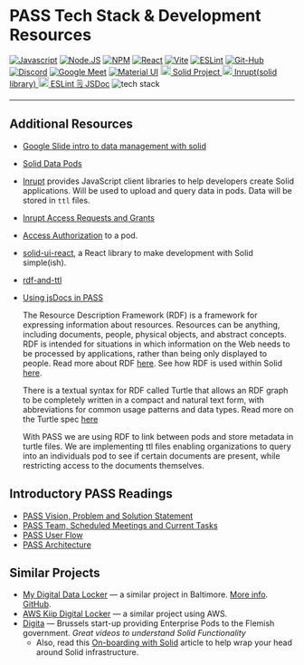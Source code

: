 # PASS Tech Stack & Development Resources

[![Javascript](https://badges.aleen42.com/src/javascript.svg)](https://developer.mozilla.org/en-US/docs/Web/JavaScript)
[![Node.JS](https://badges.aleen42.com/src/node.svg)](https://nodejs.org/en)
[![NPM](https://badges.aleen42.com/src/npm.svg)](https://www.npmjs.com/)
[![React](https://badges.aleen42.com/src/react.svg)](https://react.dev/)
[![Vite](https://badges.aleen42.com/src/vitejs.svg)](https://vitejs.dev/)
[![ESLint](https://badges.aleen42.com/src/eslint.svg)](https://eslint.org/)
[![Git-Hub](https://badges.aleen42.com/src/github.svg)](https://github.com/codeforpdx/PASS)
[![Discord](https://badges.aleen42.com/src/discord.svg)](https://discord.com/)
[![Google Meet](https://img.shields.io/badge/Google%20Meet-00897B?style=for-the-badge&logo=google-meet&logoColor=white)](https://meet.google.com/)
[![Material UI](https://img.shields.io/badge/Material%20UI-007FFF?style=for-the-badge&logo=mui&logoColor=white)](https://mui.com/)
<a href="https://solidproject.org"><img src="https://solidproject.org/assets/img/solid-emblem.svg" alt="SolidProjectIcon" width="18" height="18"> Solid Project
<a href="https://www.inrupt.com/"><img src="https://docs.inrupt.com/inrupt-logo-small.svg" alt="InruptIcon" width="18" height="18"> Inrupt(solid library)
<a href="https://eslint.org/"><img src="https://upload.wikimedia.org/wikipedia/commons/thumb/e/e3/ESLint_logo.svg/324px-ESLint_logo.svg.png?20211012234406" alt="SolidProjectIcon" width="18" height="18"> ESLint
🗒️  [JSDoc](https://jsdoc.app/)
  ![tech stack](https://drive.google.com/uc?id=1hvs0XKI0hfdlGOJ_oRG-MqQTR9NCtmPy)

---

## Additional Resources

- [Google Slide intro to data management with solid](https://docs.google.com/presentation/d/1eMMB0Wd6lWin4BJPK4Vv3xwqAqVyURhvRlD8oxNi-3s/edit?usp=sharing)
- [Solid Data Pods](https://solidproject.org/developers/tutorials/getting-started)
- [Inrupt](https://docs.inrupt.com/developer-tools/javascript/client-libraries/) provides JavaScript client libraries to help developers create Solid applications. Will be used to upload and query data in pods. Data will be stored in `ttl` files.
- [Inrupt Access Requests and Grants](https://docs.inrupt.com/ess/latest/security/access-requests-grants/)
- [Access Authorization](https://solid.github.io/data-interoperability-panel/specification/#access-authorization%E2%91%A0) to a pod.
- [solid-ui-react](https://solid-ui-react.docs.inrupt.com/?path=/story/intro--page), a React library to make development with Solid simple(ish).
- [rdf-and-ttl](https://www.w3.org/TR/turtle/)
- [Using jsDocs in PASS](README.md)

   The Resource Description Framework (RDF) is a framework for expressing information about resources. Resources can be anything, including documents, people, physical objects, and abstract concepts. RDF is intended for situations in which information on the Web needs to be processed by applications, rather than being only displayed to people. Read more about RDF [here](https://www.w3.org/TR/rdf11-primer/). See how RDF is used within Solid [here](https://solidproject.org/developers/vocabularies/well-known/core).

   There is a textual syntax for RDF called Turtle that allows an RDF graph to be completely written in a compact and natural text form, with abbreviations for common usage patterns and data types. Read more on the Turtle spec [here](https://www.w3.org/TR/turtle/)

   With PASS we are using RDF to link between pods and store metadata in turtle files. We are implementing ttl files enabling organizations to query into an individuals pod to see if certain documents are present, while restricting access to the documents themselves.

## Introductory PASS Readings

- [PASS Vision, Problem and Solution Statement](https://docs.google.com/document/d/1mK4-nFlpRtnsbDAuoDgSo3Fsoi2_JDfMyU4nuBjnAMo/edit?usp=share_link)
- [PASS Team, Scheduled Meetings and Current Tasks](https://docs.google.com/document/d/19U2QseBXbv_KmWSAjZvch5n-5L5E66dxPuUTiytDi3I/edit?usp=share_link)
- [PASS User Flow](https://docs.google.com/presentation/d/18tU0o2jW6bZUt8ayMk1Uju3Fe52O4hVl2Ii2JGmiORQ/edit?usp=share_link)
- [PASS Architecture](https://docs.google.com/document/d/19v5D-nhSGQYrjMkck64w0jmCgQtLcHQhUcmvJzUkbhg/edit?usp=share_link)

## Similar Projects

- [My Digital Data Locker](https://vimeo.com/mddl) — a similar project in Baltimore. [More info](https://www.aecf.org/blog/new-digital-data-locker-may-help-people-find-stable-housing). [GitHub](https://github.com/newamericafoundation/MDDL).
- [AWS Kiip Digital Locker](https://vimeo.com/762041743) — a similar project using AWS.
- [Digita](https://www.youtube.com/@Digita-ai) — Brussels start-up providing Enterprise Pods to the Flemish government. _Great videos to understand Solid Functionality_
  - Also, read this [On-boarding with Solid](https://medium.com/@JacksonMorgan/the-full-complexity-of-onboarding-with-solid-7aeaa842358) article to help wrap your head around Solid infrastructure.
